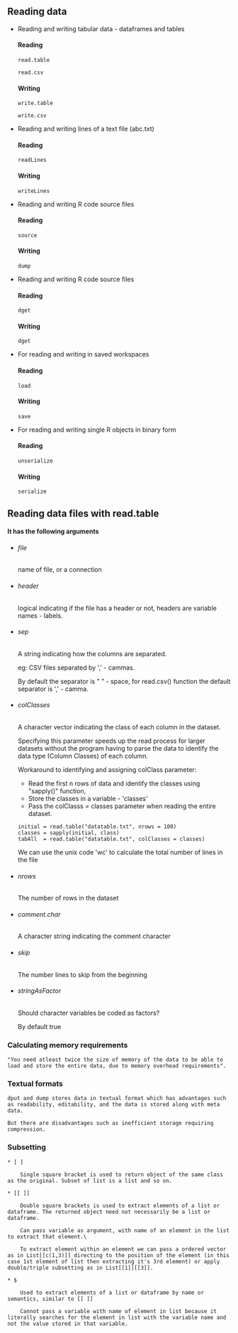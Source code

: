 ## Reading data 
* Reading and writing tabular data - dataframes and tables
    #### Reading
    ```
    read.table
    ```
    ```
    read.csv
    ```
    
    #### Writing
    ```
    write.table
    ```
    ```
    write.csv
    ```

* Reading and writing lines of a text file (abc.txt)
    #### Reading
    ```
    readLines
    ```
    
    #### Writing
    ```
    writeLines
    ```

* Reading and writing R code source files 
    #### Reading
    ```
    source 
    ```
    
    #### Writing
    ```
    dump 
    ```
    
* Reading and writing R code source files 
    #### Reading 
    ``` 
    dget
    ```
    
    #### Writing 
    ``` 
    dget
    ```
    
* For reading and writing in saved workspaces 
    #### Reading 
    ```
    load
    ```
    
    #### Writing 
    ```
    save
    ```

* For reading and writing single R objects in binary form 
    
    #### Reading 
    ``` 
    unserialize 
    ```
    
    #### Writing 
    ``` 
    serialize
    ```

## Reading data files with read.table 
#### It has the following arguments 
* ###### file
    
    name of file, or a connection 

* ###### header 

    logical indicating if the file has a header or not, headers are variable names - labels. 

* ###### sep

    A string indicating how the columns are separated. 
    
    eg: CSV files separated by ',' - cammas.
    
    By default the separator is " " - space, for read.csv() function the default separator is ',' - camma. 
    
* ###### colClasses 
    
    A character vector indicating the class of each column in the dataset.
    
    Specifying this parameter speeds up the read process for larger datasets without the program having to parse the data to identify the data type (Column Classes) of each column.
    
    Workaround to identifying and assigning colClass parameter: 
    
    * Read the first n rows of data and identify the classes using "sapply()" function,
    * Store the classes in a variable - 'classes'
    * Pass the colClasss = classes parameter when reading the entire dataset.
    
    ```
    initial = read.table("datatable.txt", nrows = 100)
    classes = sapply(initial, class)
    tabAll  = read.table("datatable.txt", colClasses = classes)
    ```
    
    We can use the unix code 'wc' to calculate the total number of lines in the file
    
* ###### nrows 

    The number of rows in the dataset 
    
* ###### comment.char 

    A character string indicating the comment character 

* ###### skip 

    The number lines to skip from the beginning 
    
* ###### stringAsFactor 
    
    Should character variables be coded as factors? 
    
    By default true 
    
### Calculating memory requirements 

    "You need atleast twice the size of memory of the data to be able to load and store the entire data, due to memory overhead requirements".

### Textual formats 

    dput and dump stores data in textual format which has advantages such as readability, editability, and the data is stored along with meta data.
    
    But there are disadvantages such as inefficient storage requiring compression.
    

### Subsetting

    * [ ] 
    
        Single square bracket is used to return object of the same class as the original. Subset of list is a list and so on.
        
    * [[ ]]
        
        Double square brackets is used to extract elements of a list or dataframe. The returned object need not necessarily be a list or dataframe.
        
        Can pass variable as argument, with name of an element in the list to extract that element.\
        
        To extract element within an element we can pass a ordered vector as in List[[c(1,3)]] directing to the position of the element (in this case 1st element of list then extracting it's 3rd element) or apply double/triple subsetting as in List[[1]][[3]]. 
    
    * $ 
    
        Used to extract elements of a list or dataframe by name or semantics, similar to [[ ]]
        
        Cannot pass a variable with name of element in list because it literally searches for the element in list with the variable name and not the value stored in that variable.